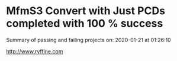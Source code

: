 # MfmS3 Convert with Just PCDs completed with 100 % success

Summary of passing and failing projects on: 2020-01-21 at 01:26:10

http://www.ryffine.com
